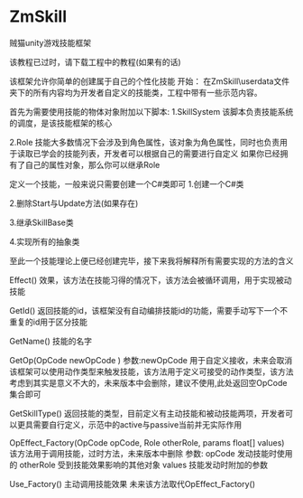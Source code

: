 # ZmSkill
贼猫unity游戏技能框架

该教程已过时，请下载工程中的教程(如果有的话)

该框架允许你简单的创建属于自己的个性化技能
开始：
在ZmSkill\userdata文件夹下的所有内容均为开发者自定义的技能类，工程中带有一些示范内容。

首先为需要使用技能的物体对象附加以下脚本:
1.SkillSystem
该脚本负责技能系统的调度，是该技能框架的核心

2.Role
技能大多数情况下会涉及到角色属性，该对象为角色属性，同时也负责用于读取已学会的技能列表，开发者可以根据自己的需要进行自定义
如果你已经拥有了自己的属性对象，那么你可以继承Role

定义一个技能，一般来说只需要创建一个C#类即可
1.创建一个C#类

2.删除Start与Update方法(如果存在)

3.继承SkillBase类

4.实现所有的抽象类

至此一个技能理论上便已经创建完毕，接下来我将解释所有需要实现的方法的含义

Effect()
效果，该方法在技能习得的情况下，该方法会被循环调用，用于实现被动技能

GetId()
返回技能的id，该框架没有自动编排技能id的功能，需要手动写下一个不重复的id用于区分技能

GetName()
技能的名字

GetOp(OpCode newOpCode )
参数:newOpCode 用于自定义接收，未来会取消
该框架可以使用动作类型来触发技能，该方法用于定义可接受的动作类型，该方法考虑到其实是意义不大的，未来版本中会删除，建议不使用,此处返回空OpCode集合即可

GetSkillType()
返回技能的类型，目前定义有主动技能和被动技能两项，开发者可以更具需要自行定义，示范中的active与passive当前并无实际作用

OpEffect_Factory(OpCode opCode, Role otherRole, params float[] values)
该方法用于调用技能，过时方法，未来版本中删除
参数:
opCode 发动技能时使用的
otherRole 受到技能效果影响的其他对象
values 技能发动时附加的参数

Use_Factory()
主动调用技能效果
未来该方法取代OpEffect_Factory()
